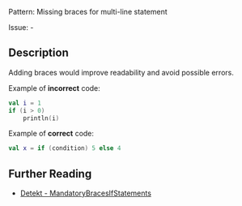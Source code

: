Pattern: Missing braces for multi-line statement

Issue: -

## Description

Adding braces would improve readability and avoid possible errors.

Example of **incorrect** code:

```kotlin
val i = 1
if (i > 0)
    println(i)
```

Example of **correct** code:

```kotlin
val x = if (condition) 5 else 4
```

## Further Reading

* [Detekt - MandatoryBracesIfStatements](https://arturbosch.github.io/detekt/style.html#mandatorybracesifstatements)